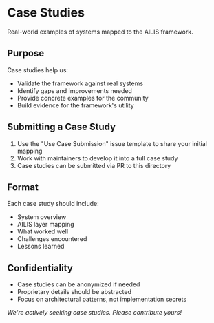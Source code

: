# Case Studies

Real-world examples of systems mapped to the AILIS framework.

## Purpose

Case studies help us:
- Validate the framework against real systems
- Identify gaps and improvements needed
- Provide concrete examples for the community
- Build evidence for the framework's utility

## Submitting a Case Study

1. Use the "Use Case Submission" issue template to share your initial mapping
2. Work with maintainers to develop it into a full case study
3. Case studies can be submitted via PR to this directory

## Format

Each case study should include:
- System overview
- AILIS layer mapping
- What worked well
- Challenges encountered
- Lessons learned

## Confidentiality

- Case studies can be anonymized if needed
- Proprietary details should be abstracted
- Focus on architectural patterns, not implementation secrets

_We're actively seeking case studies. Please contribute yours!_